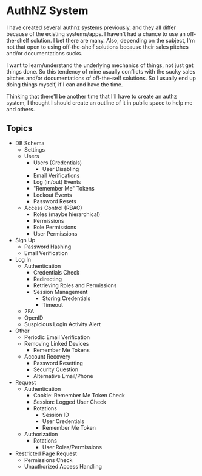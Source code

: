 # AuthNZ System

I have created several authnz systems previously, and they all differ because of the existing systems/apps. I haven't had a chance to use an off-the-shelf solution. I bet there are many. Also, depending on the subject, I'm not that open to using off-the-shelf solutions because their sales pitches and/or documentations sucks.

I want to learn/understand the underlying mechanics of things, not just get things done. So this tendency of mine usually conflicts with the sucky sales pitches and/or documentations of off-the-self solutions. So I usually end up doing things myself, if I can and have the time.

Thinking that there'll be another time that I'll have to create an authz system, I thought I should create an outline of it in public space to help me and others.

## Topics

* DB Schema
  * Settings
  * Users
    * Users (Credentials)
      * User Disabling
    * Email Verifications
    * Log (in/out) Events
    * "Remember Me" Tokens
    * Lockout Events
    * Password Resets
  * Access Control (RBAC)
      * Roles (maybe hierarchical)
      * Permissions
      * Role Permissions
      * User Permissions
* Sign Up
  * Password Hashing
  * Email Verification
* Log In
  * Authentication
    * Credentials Check
    * Redirecting
    * Retrieving Roles and Permissions
    * Session Management
      * Storing Credentials
      * Timeout
  * 2FA
  * OpenID
  * Suspicious Login Activity Alert
* Other
  * Periodic Email Verification
  * Removing Linked Devices
    * Remember Me Tokens
  * Account Recovery
    * Password Resetting
    * Security Question
    * Alternative Email/Phone
* Request
  * Authentication
    * Cookie: Remember Me Token Check
    * Session: Logged User Check
    * Rotations
      * Session ID
      * User Credentials
      * Remember Me Token
  * Authorization
    * Rotations
      * User Roles/Permissions
* Restricted Page Request
  * Permissions Check
  * Unauthorized Access Handling

